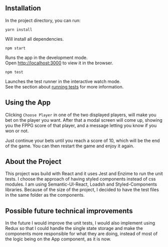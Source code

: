 
## Installation

In the project directory, you can run:

`yarn install`

Will install all dependencies.

`npm start`

Runs the app in the development mode.<br />
Open [http://localhost:3000](http://localhost:3000) to view it in the browser.

`npm test`

Launches the test runner in the interactive watch mode.<br />
See the section about [running tests](https://facebook.github.io/create-react-app/docs/running-tests) for more information.


## Using the App

Clicking `Choose Player` in one of the two displayed players, will make you bet on the player you want. After that a modal screen will come up, showing you the FPPG score of that player, and a message letting you know if you won or not.

Just continue your bets until you reach a score of 10, which will be the end of the game. You can then restart the game and enjoy it again.


## About the Project

This project was build with React and it uses Jest and Enzime to run the unit tests.
I choose the approach of having styled components instead of css modules.
I am using Semantic-UI-React, Loadsh and Styled-Components libraries.
Because of the size of the project, I decided to have the test files in the same folder as the components.


## Possible future technical improvements

In the future I would improve the unit tests, I would also implement using Redux so that I could handle the single state storage and make the components more responsible for what they are doing, instead of most of the logic being on the App component, as it is now.